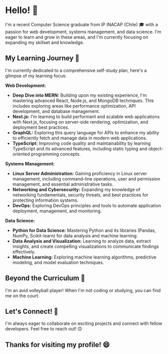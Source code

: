 # Hello! 👋

I'm a recent Computer Science graduate from IP INACAP (Chile) 🎓 with a passion for web development, systems management, and data science. I'm eager to learn and grow in these areas, and I'm currently focusing on expanding my skillset and knowledge.

## My Learning Journey 🚀

I'm currently dedicated to a comprehensive self-study plan, here's a glimpse of my learning focus:

**Web Development:**

* **Deep Dive into MERN:**  Building upon my existing experience, I'm mastering advanced React, Node.js, and MongoDB techniques. This includes exploring areas like performance optimization, API development, and database management.
* **Next.js:**  I'm learning to build performant and scalable web applications with Next.js, focusing on server-side rendering, optimization, and deployment best practices.
* **GraphQL:**  Exploring this query language for APIs to enhance my ability to efficiently fetch and manage data in modern web applications.
* **TypeScript:**  Improving code quality and maintainability by learning TypeScript and its advanced features, including static typing and object-oriented programming concepts.

**Systems Management:**

* **Linux Server Administration:**  Gaining proficiency in Linux server management, including command-line operations, user and permission management, and essential administrative tasks.
* **Networking and Cybersecurity:**  Expanding my knowledge of networking fundamentals, security threats, and best practices for protecting information systems.
* **DevOps:**  Exploring DevOps principles and tools to automate application deployment, management, and monitoring.

**Data Science:**

* **Python for Data Science:**  Mastering Python and its libraries (Pandas, NumPy, Scikit-learn) for data analysis and machine learning.
* **Data Analysis and Visualization:**  Learning to analyze data, extract insights, and create compelling visualizations to communicate findings effectively.
* **Machine Learning:**  Exploring machine learning algorithms, predictive modeling, and model evaluation techniques.

## Beyond the Curriculum 🏐

I'm an avid volleyball player! When I'm not coding or studying, you can find me on the court. 

## Let's Connect! 🤝

I'm always eager to collaborate on exciting projects and connect with fellow developers. Feel free to reach out! 😊

## Thanks for visiting my profile! 😄
